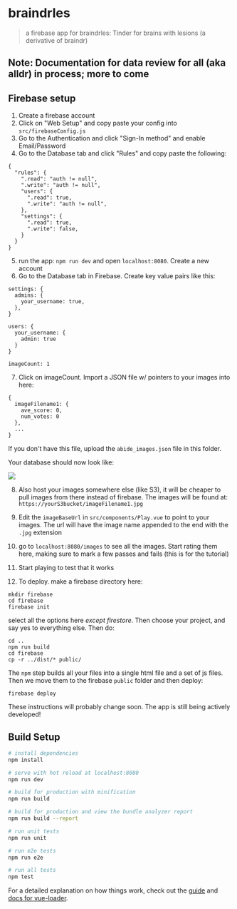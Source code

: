 # braindrles

> a firebase app for braindrles: Tinder for brains with lesions (a derivative of braindr)

## Note: Documentation for data review for all (aka alldr) in process; more to come

## Firebase setup

1. Create a firebase account
2. Click on "Web Setup" and copy paste your config into `src/firebaseConfig.js`
3. Go to the Authentication and click "Sign-In method" and enable Email/Password
4. Go to the Database tab and click "Rules" and copy paste the following:

```
{
  "rules": {
    ".read": "auth != null",
    ".write": "auth != null",
    "users": {
      ".read": true,
      ".write": "auth != null",
    },
    "settings": {
      ".read": true,
      ".write": false,
    }
  }
}
```

5. run the app: `npm run dev` and open `localhost:8080`. Create a new account
6. Go to the Database tab in Firebase. Create key value pairs like this:

```
settings: {
  admins: {
    your_username: true,
  },
}

users: {
  your_username: {
    admin: true
  }
}

imageCount: 1
```
7. Click on imageCount. Import a JSON file w/ pointers to your images into here:
```
{
  imageFilename1: {
    ave_score: 0,
    num_votes: 0
  },
  ...
}
```
If you don't have this file, upload the `abide_images.json` file in this folder.

Your database should now look like:

![](braindr-databaseSetup.png)

8. Also host your images somewhere else (like S3), it will be cheaper to pull images from there instead of firebase. The images will be found at: `https://yourS3bucket/imageFilename1.jpg`
9. Edit the `imageBaseUrl` in `src/components/Play.vue` to point to your images. The url will have the image name appended to the end with the `.jpg` extension
10. go to `localhost:8080/images` to see all the images. Start rating them here, making sure to mark a few passes and fails (this is for the tutorial)
10. Start playing to test that it works

11. To deploy. make a firebase directory here:

```
mkdir firebase
cd firebase
firebase init
```

select all the options here *except firestore*. Then choose your project, and say yes to everything else. Then do:

```
cd ..
npm run build
cd firebase
cp -r ../dist/* public/
```

The `npm` step builds all your files into a single html file and a set of js files. Then we move them to the firebase `public` folder and then deploy:

```
firebase deploy
```

These instructions will probably change soon. The app is still being actively developed!

## Build Setup

``` bash
# install dependencies
npm install

# serve with hot reload at localhost:8080
npm run dev

# build for production with minification
npm run build

# build for production and view the bundle analyzer report
npm run build --report

# run unit tests
npm run unit

# run e2e tests
npm run e2e

# run all tests
npm test
```

For a detailed explanation on how things work, check out the [guide](http://vuejs-templates.github.io/webpack/) and [docs for vue-loader](http://vuejs.github.io/vue-loader).